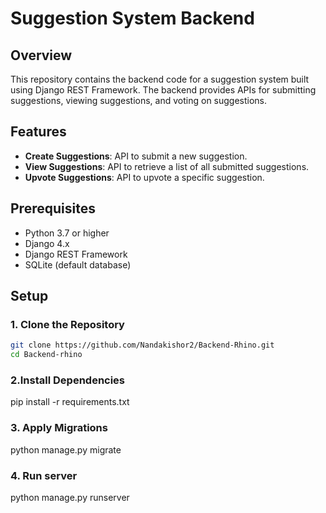 # Suggestion System Backend

## Overview

This repository contains the backend code for a suggestion system built using Django REST Framework. The backend provides APIs for submitting suggestions, viewing suggestions, and voting on suggestions.

## Features

- **Create Suggestions**: API to submit a new suggestion.
- **View Suggestions**: API to retrieve a list of all submitted suggestions.
- **Upvote Suggestions**: API to upvote a specific suggestion.

## Prerequisites

- Python 3.7 or higher
- Django 4.x
- Django REST Framework
- SQLite (default database)

## Setup

### 1. Clone the Repository

```bash
git clone https://github.com/Nandakishor2/Backend-Rhino.git
cd Backend-rhino
```
### 2.Install Dependencies
pip install -r requirements.txt

### 3. Apply Migrations
python manage.py migrate

### 4. Run server 
python manage.py runserver


